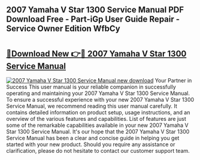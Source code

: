 ## 2007 Yamaha V Star 1300 Service Manual PDF Download Free - Part-iGp User Guide Repair - Service Owner Edition WfbCy

# <h2><a href="http://bc39077.oget.top/?id=2007+Yamaha+V+Star+1300+Service+Manual">🔗Download New 👉🔴 2007 Yamaha V Star 1300 Service Manual</a></h2>

[![2007 Yamaha V Star 1300 Service Manual new download](https://i.imgur.com/5g1atiW.png)](http://bc39077.oget.top/?id=2007+Yamaha+V+Star+1300+Service+Manual)
Your Partner in Success This user manual is your reliable companion in successfully operating and maintaining your 2007 Yamaha V Star 1300 Service Manual. To ensure a successful experience with your new 2007 Yamaha V Star 1300 Service Manual, we recommend reading this user manual carefully. It contains detailed information on product setup, usage instructions, and an overview of the various features and capabilities. List of features are just some of the remarkable capabilities available in your new 2007 Yamaha V Star 1300 Service Manual. It's our hope that the 2007 Yamaha V Star 1300 Service Manual has been a clear and concise guide in helping you get started with your new product. Should you require any assistance or clarification, please do not hesitate to contact our customer support team.

